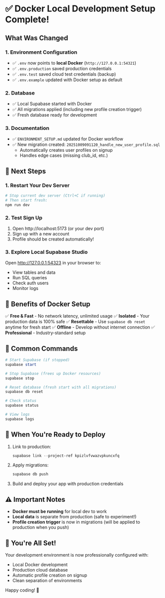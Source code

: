 # ✅ Docker Local Development Setup Complete!

## What Was Changed

### 1. **Environment Configuration**
- ✅ `.env` now points to **local Docker** (`http://127.0.0.1:54321`)
- ✅ `.env.production` saved production credentials
- ✅ `.env.test` saved cloud test credentials (backup)
- ✅ `.env.example` updated with Docker setup as default

### 2. **Database**
- ✅ Local Supabase started with Docker
- ✅ All migrations applied (including new profile creation trigger)
- ✅ Fresh database ready for development

### 3. **Documentation**
- ✅ `ENVIRONMENT_SETUP.md` updated for Docker workflow
- ✅ New migration created: `20251009091120_handle_new_user_profile.sql`
  - Automatically creates user profiles on signup
  - Handles edge cases (missing club_id, etc.)

## 🚀 Next Steps

### 1. Restart Your Dev Server
```powershell
# Stop current dev server (Ctrl+C if running)
# Then start fresh:
npm run dev
```

### 2. Test Sign Up
1. Open http://localhost:5173 (or your dev port)
2. Sign up with a new account
3. Profile should be created automatically!

### 3. Explore Local Supabase Studio
Open http://127.0.0.1:54323 in your browser to:
- View tables and data
- Run SQL queries
- Check auth users
- Monitor logs

## 🎯 Benefits of Docker Setup

✅ **Free & Fast** - No network latency, unlimited usage
✅ **Isolated** - Your production data is 100% safe
✅ **Resettable** - Use `supabase db reset` anytime for fresh start
✅ **Offline** - Develop without internet connection
✅ **Professional** - Industry-standard setup

## 📝 Common Commands

```powershell
# Start Supabase (if stopped)
supabase start

# Stop Supabase (frees up Docker resources)
supabase stop

# Reset database (fresh start with all migrations)
supabase db reset

# Check status
supabase status

# View logs
supabase logs
```

## 🔧 When You're Ready to Deploy

1. Link to production:
   ```powershell
   supabase link --project-ref kpizlvfvwazvpkuncxfq
   ```

2. Apply migrations:
   ```powershell
   supabase db push
   ```

3. Build and deploy your app with production credentials

## ⚠️ Important Notes

- **Docker must be running** for local dev to work
- **Local data** is separate from production (safe to experiment!)
- **Profile creation trigger** is now in migrations (will be applied to production when you push)

## 🎉 You're All Set!

Your development environment is now professionally configured with:
- Local Docker development
- Production cloud database
- Automatic profile creation on signup
- Clean separation of environments

Happy coding! 🎾
